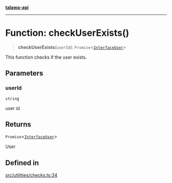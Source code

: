 [**talawa-api**](../../../README.md)

***

# Function: checkUserExists()

> **checkUserExists**(`userId`): `Promise`\<[`InterfaceUser`](../../../models/User/interfaces/InterfaceUser.md)\>

This function checks if the user exists.

## Parameters

### userId

`string`

user id

## Returns

`Promise`\<[`InterfaceUser`](../../../models/User/interfaces/InterfaceUser.md)\>

User

## Defined in

[src/utilities/checks.ts:34](https://github.com/Suyash878/talawa-api/blob/e4413cec641a837926071678fed3c7f67234e31e/src/utilities/checks.ts#L34)
